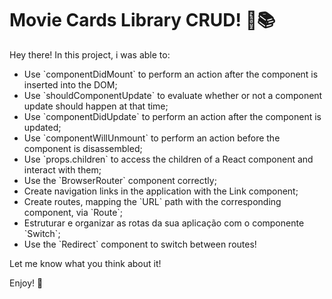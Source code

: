 # Movie Cards Library CRUD! 🎥📚

Hey there!
In this project, i was able to:

<ul> 
  <li>Use `componentDidMount` to perform an action after the component is inserted into the DOM;</li>
  <li>Use `shouldComponentUpdate` to evaluate whether or not a component update should happen at that time;</li>
  <li>Use `componentDidUpdate` to perform an action after the component is updated;</li>
  <li>Use `componentWillUnmount` to perform an action before the component is disassembled;</li>
  <li>Use `props.children` to access the children of a React component and interact with them;</li>
  <li>Use the `BrowserRouter` component correctly;</li>
  <li>Create navigation links in the application with the Link component;</li>
  <li>Create routes, mapping the `URL` path with the corresponding component, via `Route`;</li>
  <li>Estruturar e organizar as rotas da sua aplicação com o componente `Switch`;</li>
  <li>Use the `Redirect` component to switch between routes!</li>
</ul>

Let me know what you think about it!

Enjoy! 👋
